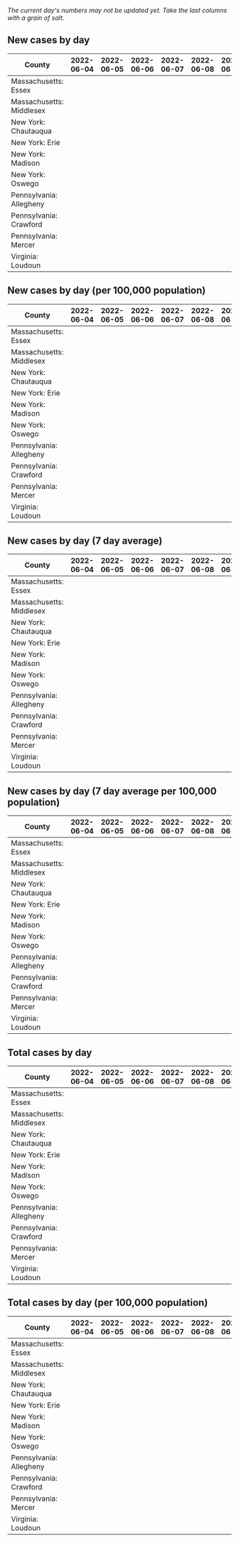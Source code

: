_The current day's numbers may not be updated yet. Take the last columns with a grain of salt._
## New cases by day

| County | 2022-06-04 | 2022-06-05 | 2022-06-06 | 2022-06-07 | 2022-06-08 | 2022-06-09 | 2022-06-10 |
| --- | --- | --- | --- | --- | --- | --- | --- |
| Massachusetts: Essex |  |  |  |  |  |  |  |
| Massachusetts: Middlesex |  |  |  |  |  |  |  |
| New York: Chautauqua |  |  |  |  |  |  |  |
| New York: Erie |  |  |  |  |  |  |  |
| New York: Madison |  |  |  |  |  |  |  |
| New York: Oswego |  |  |  |  |  |  |  |
| Pennsylvania: Allegheny |  |  |  |  |  |  |  |
| Pennsylvania: Crawford |  |  |  |  |  |  |  |
| Pennsylvania: Mercer |  |  |  |  |  |  |  |
| Virginia: Loudoun |  |  |  |  |  |  |  |

## New cases by day (per 100,000 population)

| County | 2022-06-04 | 2022-06-05 | 2022-06-06 | 2022-06-07 | 2022-06-08 | 2022-06-09 | 2022-06-10 |
| --- | --- | --- | --- | --- | --- | --- | --- |
| Massachusetts: Essex |  |  |  |  |  |  |  |
| Massachusetts: Middlesex |  |  |  |  |  |  |  |
| New York: Chautauqua |  |  |  |  |  |  |  |
| New York: Erie |  |  |  |  |  |  |  |
| New York: Madison |  |  |  |  |  |  |  |
| New York: Oswego |  |  |  |  |  |  |  |
| Pennsylvania: Allegheny |  |  |  |  |  |  |  |
| Pennsylvania: Crawford |  |  |  |  |  |  |  |
| Pennsylvania: Mercer |  |  |  |  |  |  |  |
| Virginia: Loudoun |  |  |  |  |  |  |  |

## New cases by day (7 day average)

| County | 2022-06-04 | 2022-06-05 | 2022-06-06 | 2022-06-07 | 2022-06-08 | 2022-06-09 | 2022-06-10 |
| --- | --- | --- | --- | --- | --- | --- | --- |
| Massachusetts: Essex |  |  |  |  |  |  |  |
| Massachusetts: Middlesex |  |  |  |  |  |  |  |
| New York: Chautauqua |  |  |  |  |  |  |  |
| New York: Erie |  |  |  |  |  |  |  |
| New York: Madison |  |  |  |  |  |  |  |
| New York: Oswego |  |  |  |  |  |  |  |
| Pennsylvania: Allegheny |  |  |  |  |  |  |  |
| Pennsylvania: Crawford |  |  |  |  |  |  |  |
| Pennsylvania: Mercer |  |  |  |  |  |  |  |
| Virginia: Loudoun |  |  |  |  |  |  |  |

## New cases by day (7 day average per 100,000 population)

| County | 2022-06-04 | 2022-06-05 | 2022-06-06 | 2022-06-07 | 2022-06-08 | 2022-06-09 | 2022-06-10 |
| --- | --- | --- | --- | --- | --- | --- | --- |
| Massachusetts: Essex |  |  |  |  |  |  |  |
| Massachusetts: Middlesex |  |  |  |  |  |  |  |
| New York: Chautauqua |  |  |  |  |  |  |  |
| New York: Erie |  |  |  |  |  |  |  |
| New York: Madison |  |  |  |  |  |  |  |
| New York: Oswego |  |  |  |  |  |  |  |
| Pennsylvania: Allegheny |  |  |  |  |  |  |  |
| Pennsylvania: Crawford |  |  |  |  |  |  |  |
| Pennsylvania: Mercer |  |  |  |  |  |  |  |
| Virginia: Loudoun |  |  |  |  |  |  |  |

## Total cases by day

| County | 2022-06-04 | 2022-06-05 | 2022-06-06 | 2022-06-07 | 2022-06-08 | 2022-06-09 | 2022-06-10 |
| --- | --- | --- | --- | --- | --- | --- | --- |
| Massachusetts: Essex |  |  |  |  |  |  | 222190 |
| Massachusetts: Middlesex |  |  |  |  |  |  | 372491 |
| New York: Chautauqua |  |  |  |  |  |  | 25651 |
| New York: Erie |  |  |  |  |  |  | 235637 |
| New York: Madison |  |  |  |  |  |  | 14660 |
| New York: Oswego |  |  |  |  |  |  | 29449 |
| Pennsylvania: Allegheny |  |  |  |  |  |  | 285367 |
| Pennsylvania: Crawford |  |  |  |  |  |  | 20739 |
| Pennsylvania: Mercer |  |  |  |  |  |  | 24196 |
| Virginia: Loudoun |  |  |  |  |  |  | 77328 |

## Total cases by day (per 100,000 population)

| County | 2022-06-04 | 2022-06-05 | 2022-06-06 | 2022-06-07 | 2022-06-08 | 2022-06-09 | 2022-06-10 |
| --- | --- | --- | --- | --- | --- | --- | --- |
| Massachusetts: Essex |  |  |  |  |  |  | 28159.7 |
| Massachusetts: Middlesex |  |  |  |  |  |  | 23111.7 |
| New York: Chautauqua |  |  |  |  |  |  | 20213.1 |
| New York: Erie |  |  |  |  |  |  | 25648.9 |
| New York: Madison |  |  |  |  |  |  | 20665.1 |
| New York: Oswego |  |  |  |  |  |  | 24117.0 |
| Pennsylvania: Allegheny |  |  |  |  |  |  | 23466.8 |
| Pennsylvania: Crawford |  |  |  |  |  |  | 24505.8 |
| Pennsylvania: Mercer |  |  |  |  |  |  | 22112.2 |
| Virginia: Loudoun |  |  |  |  |  |  | 18699.1 |
